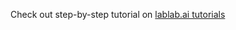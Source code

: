 Check out step-by-step tutorial on [lablab.ai tutorials](https://lablab.ai/t/chatgpt-plugin-tutorial-how-to-create-chatgpt-plugin)